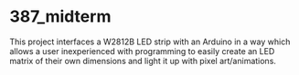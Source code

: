 # 387_midterm
This project interfaces a W2812B LED strip with an Arduino in a way which allows a user inexperienced with programming to easily create an LED matrix of their own dimensions and light it up with pixel art/animations.
